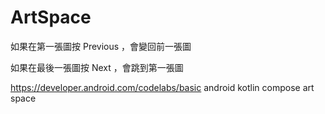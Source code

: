 # ArtSpace

如果在第一張圖按 Previous ，會變回前一張圖

如果在最後一張圖按 Next ，會跳到第一張圖

https://developer.android.com/codelabs/basic android kotlin compose art space
